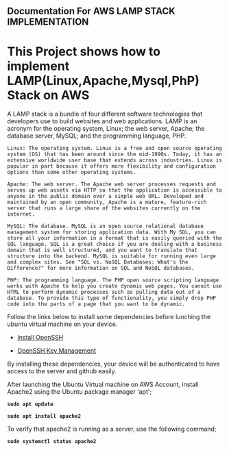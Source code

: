 ## Documentation For AWS LAMP STACK IMPLEMENTATION
# This Project shows how to implement LAMP(Linux,Apache,Mysql,PhP) Stack on AWS

A LAMP stack is a bundle of four different software technologies that developers use to build websites and web applications. LAMP is an acronym for the operating system, Linux; the web server, Apache; the database server, MySQL; and the programming language, PHP.

    Linux: The operating system. Linux is a free and open source operating system (OS) that has been around since the mid-1990s. Today, it has an extensive worldwide user base that extends across industries. Linux is popular in part because it offers more flexibility and configuration options than some other operating systems.

    Apache: The web server. The Apache web server processes requests and serves up web assets via HTTP so that the application is accessible to anyone in the public domain over a simple web URL. Developed and maintained by an open community, Apache is a mature, feature-rich server that runs a large share of the websites currently on the internet. 

    MySQL: The database. MySQL is an open source relational database management system for storing application data. With My SQL, you can store all your information in a format that is easily queried with the SQL language. SQL is a great choice if you are dealing with a business domain that is well structured, and you want to translate that structure into the backend. MySQL is suitable for running even large and complex sites. See "SQL vs. NoSQL Databases: What's the Difference?" for more information on SQL and NoSQL databases.

    PHP: The programming language. The PHP open source scripting language works with Apache to help you create dynamic web pages. You cannot use HTML to perform dynamic processes such as pulling data out of a database. To provide this type of functionality, you simply drop PHP code into the parts of a page that you want to be dynamic. 

Follow the links below to install some dependencies before lunching the ubuntu virtual machine on your device.

- [Install OpenSSH](https://learn.microsoft.com/en-us/windows-server/administration/openssh/openssh_install_firstuse?tabs=powershell#tabpanel_1_powershell)

- [OpenSSH Key Management](https://learn.microsoft.com/en-us/windows-server/administration/openssh/openssh_keymanagement#user-key-generation)

By installing these dependencies, your device will be authenticated to have access to the server and github easily.

After launching the Ubuntu Virtual machine on AWS Account, install Apache2 using the Ubuntu package manager 'apt';

**`sudo apt update`**

**`sudo apt install apache2`**

To verify that apache2 is running as a server, use the following command;

**`sudo systemctl status apache2`**
